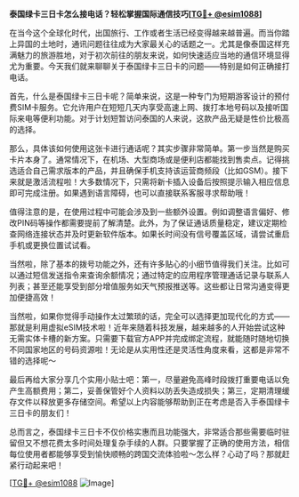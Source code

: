 **泰国绿卡三日卡怎么接电话？轻松掌握国际通信技巧[[TG💪+ @esim1088](https://t.me/s/esim1088)]**

在当今这个全球化时代，出国旅行、工作或者生活已经变得越来越普遍。而当你踏上异国的土地时，通讯问题往往成为大家最关心的话题之一。尤其是像泰国这样充满魅力的旅游胜地，对于初次前往的朋友来说，如何快速适应当地的通信环境显得尤为重要。今天我们就来聊聊关于泰国绿卡三日卡的问题——特别是如何正确接打电话。

首先，什么是泰国绿卡三日卡呢？简单来说，这是一种专门为短期游客设计的预付费SIM卡服务。它允许用户在短短几天内享受高速上网、拨打本地号码以及接听国际来电等便利功能。对于计划短暂访问泰国的人来说，这款产品无疑是性价比极高的选择。

那么，具体该如何使用这张卡进行通话呢？其实步骤非常简单。第一步当然是购买卡片本身了。通常情况下，在机场、大型商场或是便利店都能找到售卖点。记得挑选适合自己需求版本的产品，并且确保手机支持该运营商频段（比如GSM）。接下来就是激活流程啦！大多数情况下，只需将新卡插入设备后按照提示输入相应信息即可完成注册。如果遇到语言障碍，也可以直接联系客服寻求帮助哦！

值得注意的是，在使用过程中可能会涉及到一些额外设置。例如调整语言偏好、修改PIN码等操作都需要提前了解清楚。此外，为了保证通话质量稳定，建议定期检查网络连接状态并及时更新软件版本。如果长时间没有信号覆盖区域，请尝试重启手机或更换位置试试看。

当然啦，除了基本的拨号功能之外，还有许多贴心的小细节值得我们关注。比如可以通过短信发送指令来查询余额情况；通过特定的应用程序管理通话记录与联系人列表；甚至还能享受到部分增值服务如天气预报推送等。这些都让日常沟通变得更加便捷高效！

当然啦，如果你觉得手动操作太过繁琐的话，完全可以选择更加现代化的方式——那就是利用虚拟eSIM技术啦！近年来随着科技发展，越来越多的人开始尝试这种无需实体卡槽的新方案。只需要下载官方APP并完成绑定流程，就能随时随地切换不同国家地区的号码资源啦！无论是从实用性还是灵活性角度来看，这都是非常不错的选择呢～

最后再给大家分享几个实用小贴士吧：第一，尽量避免高峰时段拨打重要电话以免产生高额费用；第二，妥善保管好个人资料以防丢失造成损失；第三，定期清理缓存文件以释放更多存储空间。希望以上内容能够帮助到正在考虑是否入手泰国绿卡三日卡的朋友们！

总而言之，泰国绿卡三日卡不仅价格实惠而且功能强大，非常适合那些需要临时驻留但又不想花费太多时间处理复杂手续的人群。只要掌握了正确的使用方法，相信每位使用者都能够享受到愉快顺畅的跨国交流体验啦～怎么样？心动了吗？那就赶紧行动起来吧！

[[TG💪+ @esim1088](https://t.me/s/esim1088) ![Image](https://i.postimg.cc/4NQfJmqS/Snipaste-2025-05-13-00-14-12.png)]